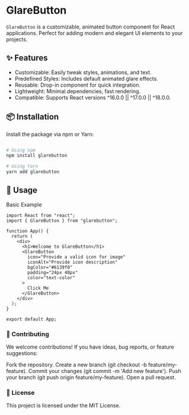# GlareButton

`GlareButton` is a customizable, animated button component for React applications. Perfect for adding modern and elegant UI elements to your projects.

## ✨ Features

- Customizable: Easily tweak styles, animations, and text.
- Predefined Styles: Includes default animated glare effects.
- Reusable: Drop-in component for quick integration.
- Lightweight: Minimal dependencies, fast rendering.
- Compatible: Supports React versions ^16.0.0 || ^17.0.0 || ^18.0.0.

## 📦 Installation

Install the package via npm or Yarn:

```bash

# Using npm
npm install glarebutton

# Using Yarn
yarn add glarebutton

```

## 🚀 Usage

Basic Example

```tsx
import React from "react";
import { GlareButton } from "glarebutton";

function App() {
  return (
    <div>
      <h1>Welcome to GlareButton</h1>
      <GlareButton
        icon="Provide a valid icon for image"
        iconAlt="Provide icon description"
        bgColor="#6139f0"
        padding="24px 40px"
        color="text-color"
      >
        Click Me
      </GlareButton>
    </div>
  );
}

export default App;
```

### 🙌 Contributing

We welcome contributions! If you have ideas, bug reports, or feature suggestions:

Fork the repository.
Create a new branch (git checkout -b feature/my-feature).
Commit your changes (git commit -m 'Add new feature').
Push your branch (git push origin feature/my-feature).
Open a pull request.

### 📝 License

This project is licensed under the MIT License.
